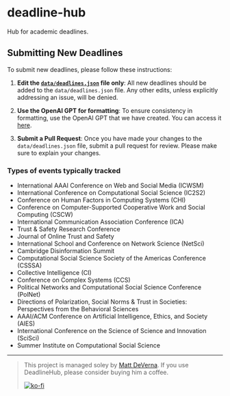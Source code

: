 # deadline-hub
Hub for academic deadlines.

## Submitting New Deadlines

To submit new deadlines, please follow these instructions:

1. **Edit the [`data/deadlines.json`](https://github.com/mr-devs/deadline-hub/blob/main/data/deadlines.json) file only**: All new deadlines should be added to the `data/deadlines.json` file. Any other edits, unless explicitly addressing an issue, will be denied.

2. **Use the OpenAI GPT for formatting**: To ensure consistency in formatting, use the OpenAI GPT that we have created. You can access it [here](https://chatgpt.com/g/g-67c62a6497d081918a7d0de2d1267137-deadline-hub-data-extractor).

3. **Submit a Pull Request**: Once you have made your changes to the `data/deadlines.json` file, submit a pull request for review. Please make sure to explain your changes.

### Types of events typically tracked

- International AAAI Conference on Web and Social Media (ICWSM)
- International Conference on Computational Social Science (IC2S2)
- Conference on Human Factors in Computing Systems (CHI)
- Conference on Computer-Supported Cooperative Work and Social Computing (CSCW)
- International Communication Association Conference (ICA)
- Trust & Safety Research Conference
- Journal of Online Trust and Safety
- International School and Conference on Network Science (NetSci)
- Cambridge Disinformation Summit
- Computational Social Science Society of the Americas Conference (CSSSA)
- Collective Intelligence (CI)
- Conference on Complex Systems (CCS)
- Political Networks and Computational Social Science Conference (PolNet)
- Directions of Polarization, Social Norms & Trust in Societies: Perspectives from the Behavioral Sciences
- AAAI/ACM Conference on Artificial Intelligence, Ethics, and Society (AIES)
- International Conference on the Science of Science and Innovation (SciSci)
- Summer Institute on Computational Social Science


---
> This project is managed soley by [Matt DeVerna](https://www.matthewdeverna.com).
> If you use DeadlineHub, please consider buying him a coffee.
>
> [![ko-fi](https://ko-fi.com/img/githubbutton_sm.svg)](https://ko-fi.com/C0C11BO4DS)
